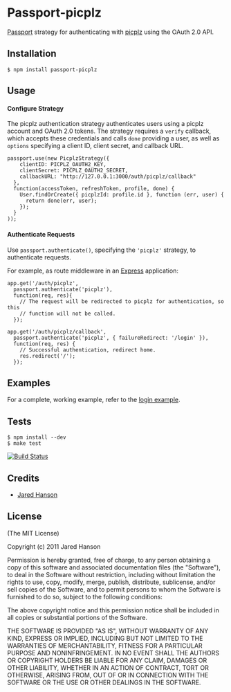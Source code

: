 # Passport-picplz

[Passport](https://github.com/jaredhanson/passport) strategy for authenticating
with [picplz](http://picplz.com/) using the OAuth 2.0 API.

## Installation

    $ npm install passport-picplz

## Usage

#### Configure Strategy

The picplz authentication strategy authenticates users using a picplz account
and OAuth 2.0 tokens.  The strategy requires a `verify` callback, which accepts
these credentials and calls `done` providing a user, as well as `options`
specifying a client ID, client secret, and callback URL.

    passport.use(new PicplzStrategy({
        clientID: PICPLZ_OAUTH2_KEY,
        clientSecret: PICPLZ_OAUTH2_SECRET,
        callbackURL: "http://127.0.0.1:3000/auth/picplz/callback"
      },
      function(accessToken, refreshToken, profile, done) {
        User.findOrCreate({ picplzId: profile.id }, function (err, user) {
          return done(err, user);
        });
      }
    ));

#### Authenticate Requests

Use `passport.authenticate()`, specifying the `'picplz'` strategy, to
authenticate requests.

For example, as route middleware in an [Express](http://expressjs.com/)
application:

    app.get('/auth/picplz',
      passport.authenticate('picplz'),
      function(req, res){
        // The request will be redirected to picplz for authentication, so this
        // function will not be called.
      });

    app.get('/auth/picplz/callback', 
      passport.authenticate('picplz', { failureRedirect: '/login' }),
      function(req, res) {
        // Successful authentication, redirect home.
        res.redirect('/');
      });

## Examples

For a complete, working example, refer to the [login example](https://github.com/jaredhanson/passport-picplz/tree/master/examples/login).

## Tests

    $ npm install --dev
    $ make test

[![Build Status](https://secure.travis-ci.org/jaredhanson/passport-picplz.png)](http://travis-ci.org/jaredhanson/passport-picplz)

## Credits

  - [Jared Hanson](http://github.com/jaredhanson)

## License

(The MIT License)

Copyright (c) 2011 Jared Hanson

Permission is hereby granted, free of charge, to any person obtaining a copy of
this software and associated documentation files (the "Software"), to deal in
the Software without restriction, including without limitation the rights to
use, copy, modify, merge, publish, distribute, sublicense, and/or sell copies of
the Software, and to permit persons to whom the Software is furnished to do so,
subject to the following conditions:

The above copyright notice and this permission notice shall be included in all
copies or substantial portions of the Software.

THE SOFTWARE IS PROVIDED "AS IS", WITHOUT WARRANTY OF ANY KIND, EXPRESS OR
IMPLIED, INCLUDING BUT NOT LIMITED TO THE WARRANTIES OF MERCHANTABILITY, FITNESS
FOR A PARTICULAR PURPOSE AND NONINFRINGEMENT. IN NO EVENT SHALL THE AUTHORS OR
COPYRIGHT HOLDERS BE LIABLE FOR ANY CLAIM, DAMAGES OR OTHER LIABILITY, WHETHER
IN AN ACTION OF CONTRACT, TORT OR OTHERWISE, ARISING FROM, OUT OF OR IN
CONNECTION WITH THE SOFTWARE OR THE USE OR OTHER DEALINGS IN THE SOFTWARE.
